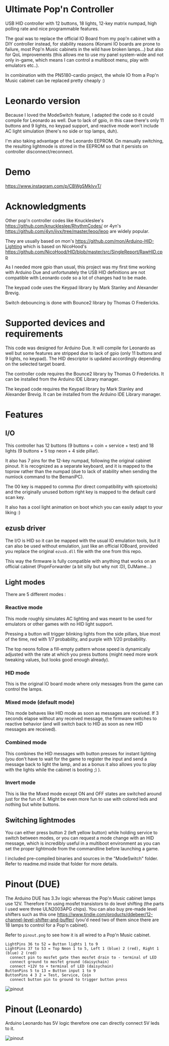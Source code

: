 # Ultimate Pop'n Controller

USB HID controller with 12 buttons, 18 lights, 12-key matrix numpad, high polling rate and nice programmable features.

The goal was to replace the official IO Board from my pop'n cabinet with a DIY controller instead, for stability reasons (Konami IO boards are prone to failure, most Pop'n Music cabinets in the wild have broken lamps...) but also for QoL improvements (this allows me to use my panel system-wide and not only in-game, which means I can control a multiboot menu, play with emulators etc..).

In combination with the PN5180-cardio project, the whole IO from a Pop'n Music cabinet can be replaced pretty cheaply :)

# Leonardo version

Because I loved the ModeSwitch feature, I adapted the code so it could compile for Leonardo as well. Due to lack of gpio, in this case there's only 11 buttons and 9 lights, no keypad support, and reactive mode won't include AC light simulation (there's no side or top lamps, duh).

I'm also taking advantage of the Leonardo EEPROM. On manually switching, the resulting lightmode is stored in the EEPROM so that it persists on controller disconnect/reconnect.

# Demo

https://www.instagram.com/p/CBWgSMklvvT/

# Acknowledgments

Other pop'n controller codes like Knuckleslee's https://github.com/knuckleslee/RhythmCodes/ or 4yn's https://github.com/4yn/iivx/tree/master/leoo/leoo are widely popular.

They are usually based on mon's https://github.com/mon/Arduino-HID-Lighting which is based on NicoHood's https://github.com/NicoHood/HID/blob/master/src/SingleReport/RawHID.cpp 

As I needed more gpio than usual, this project was my first time working with Arduino Due and unfortunately the USB HID definitions are not compatible with Leonardo code so a lot of changes had to be made.

The keypad code uses the Keypad library by Mark Stanley and Alexander Brevig.

Switch debouncing is done with Bounce2 library by Thomas O Fredericks.

# Supported devices and requirements

This code was designed for Arduino Due. It will compile for Leonardo as well but some features are stripped due to lack of gpio (only 11 buttons and 9 lights, no keypad). The HID descriptor is updated accordingly depending on the selected target board.

The controller code requires the Bounce2 library by Thomas O Fredericks. It can be installed from the Arduino IDE Library manager.

The keypad code requires the Keypad library by Mark Stanley and Alexander Brevig. It can be installed from the Arduino IDE Library manager.

# Features

## I/O

This controller has 12 buttons (9 buttons + coin + service + test) and 18 lights (9 buttons + 5 top neon + 4 side pillar).

It also has 7 pins for the 12-key numpad, following the original cabinet pinout. It is recognized as a separate keyboard, and it is mapped to the toprow rather than the numpad (due to lack of stability when sending the numlock command to the BemaniPC). 

The 00 key is mapped to comma (for direct compatibility with spicetools) and the originally unused bottom right key is mapped to the default card scan key.

It also has a cool light animation on boot which you can easily adapt to your liking :)

## ezusb driver

The I/O is HID so it can be mapped with the usual IO emulation tools, but it can also be used without emulation, just like an official IOBoard, provided you replace the original `ezusb.dll` file with the one from this repo.

This way the firmware is fully compatible with anything that works on an official cabinet (PopnForwarder (a bit silly but why not :D), DJMame...)

## Light modes

There are 5 different modes :

### Reactive mode

This mode roughly simulates AC lighting and was meant to be used for emulators or other games with no HID light support.

Pressing a button will trigger blinking lights from the side pillars, blue most of the time, red with 1/7 probability, and purple with 1/20 probability.

The top neons follow a fill-empty pattern whose speed is dynamically adjusted with the rate at which you press buttons (might need more work tweaking values, but looks good enough already).

### HID mode

This is the original IO board mode where only messages from the game can control the lamps.

### Mixed mode (default mode)

This mode behaves like HID mode as soon as messages are received. If 3 seconds elapse without any received message, the firmware switches to reactive behavior (and will switch back to HID as soon as new HID messages are received).

### Combined mode

This combines the HID messages with button presses for instant lighting (you don't have to wait for the game to register the input and send a message back to light the lamp, and as a bonus it also allows you to play with the lights while the cabinet is booting ;) ).

### Invert mode

This is like the Mixed mode except ON and OFF states are switched around just for the fun of it. Might be even more fun to use with colored leds and nothing but white buttons.

## Switching lightmodes

You can either press button 2 (left yellow button) while holding service to switch between modes, or you can request a mode change with an HID message, which is incredibly useful in a multiboot environment as you can set the proper lightmode from the commandline before launching a game.

I included pre-compiled binaries and sources in the "ModeSwitch" folder. Refer to readme.md inside that folder for more details.

# Pinout (DUE)

The Arduino DUE has 3.3v logic whereas the Pop'n Music cabinet lamps use 12V. Therefore I'm using mosfet transistors to do level shifting (the parts I used were three ULN2003APG chips). You can also buy pre-made level shifters such as this one https://www.tindie.com/products/ddebeer/12-channel-level-shifter-and-buffer/ (you'd need two of them since there are 18 lamps to control for a Pop'n cabinet).

Refer to ```pinout.png``` to see how it is all wired to a Pop'n Music cabinet.

    LightPins 36 to 52 = Button lights 1 to 9
    LightPins 37 to 53 = Top Neon 1 to 5, Left 1 (blue) 2 (red), Right 1 (blue) 2 (red)
      connect pin to mosfet gate then mosfet drain to - terminal of LED
      connect ground to mosfet ground (daisychain)
      connect +12V to + terminal of LED (daisychain)
    ButtonPins 5 to 13 = Button input 1 to 9
    ButtonPins 4 3 2 = Test, Service, Coin
      connect button pin to ground to trigger button press
	  
![pinout](https://github.com/CrazyRedMachine/UltimatePopnController/blob/master/pinout.png?raw=true)

# Pinout (Leonardo)

Arduino Leonardo has 5V logic therefore one can directly connect 5V leds to it.

![pinout](https://github.com/CrazyRedMachine/UltimatePopnController/blob/master/pinout_leonardo.png?raw=true)
